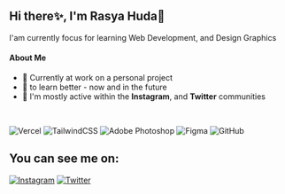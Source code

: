 ## Hi there✨, I'm Rasya Huda👋

I'am currently focus for learning Web Development, and Design Graphics

#### About Me

- 🔭 Currently at work on a personal project
- 🌱 to learn better - now and in the future
- 💬 I'm mostly active within the **Instagram**, and **Twitter** communities
<br>


![Vercel](https://img.shields.io/badge/vercel-%23000000.svg?style=for-the-badge&logo=vercel&logoColor=white) ![TailwindCSS](https://img.shields.io/badge/tailwindcss-%2338B2AC.svg?style=for-the-badge&logo=tailwind-css&logoColor=white) ![Adobe Photoshop](https://img.shields.io/badge/adobe%20photoshop-%2331A8FF.svg?style=for-the-badge&logo=adobe%20photoshop&logoColor=white) ![Figma](https://img.shields.io/badge/figma-%23F24E1E.svg?style=for-the-badge&logo=figma&logoColor=white) ![GitHub](https://img.shields.io/badge/github-%23121011.svg?style=for-the-badge&logo=github&logoColor=white)


## You can see me on:
[![Instagram](https://img.shields.io/badge/Instagram-%23E4405F.svg?logo=Instagram&logoColor=white)](https://instagram.com/https://www.instagram.com/rsyhdr) [![Twitter](https://img.shields.io/badge/X-black.svg?logo=X&logoColor=white)](https://x.com/Https://www.twitter.com/RasyaHudaR) 

<!-- Proudly created with GPRM ( https://gprm.itsvg.in ) -->
